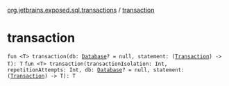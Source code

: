 [org.jetbrains.exposed.sql.transactions](index.md) / [transaction](.)

# transaction

`fun <T> transaction(db: `[`Database`](../org.jetbrains.exposed.sql/-database/index.md)`? = null, statement: (`[`Transaction`](../org.jetbrains.exposed.sql/-transaction/index.md)`) -> T): T`
`fun <T> transaction(transactionIsolation: Int, repetitionAttempts: Int, db: `[`Database`](../org.jetbrains.exposed.sql/-database/index.md)`? = null, statement: (`[`Transaction`](../org.jetbrains.exposed.sql/-transaction/index.md)`) -> T): T`